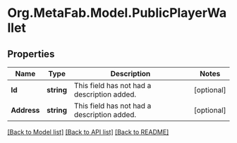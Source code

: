 
# Org.MetaFab.Model.PublicPlayerWallet

## Properties

Name | Type | Description | Notes
------------ | ------------- | ------------- | -------------
**Id** | **string** | This field has not had a description added. | [optional] 
**Address** | **string** | This field has not had a description added. | [optional] 

[[Back to Model list]](../README.md#documentation-for-models)
[[Back to API list]](../README.md#documentation-for-api-endpoints)
[[Back to README]](../README.md)

